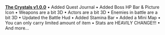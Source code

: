 <b>[The Crystals v1.0.0](https://drive.google.com/open?id=10zqK3V3DpeCgyQ3bWezFRtpoIYgwYxTf)</b>
•	Added Quest Journal
•	Added Boss HP Bar & Picture Icon
•	Weapons are a bit 3D
•	Actors are a bit 3D
•	Enemies in battle are a bit 3D
•	Updated the Battle Hud 
•	Added Stamina Bar
•	Added a Mini Map
•	You can only carry limited amount of item
•	Stats are HEAVILY CHANGE!!!
•	And more…
